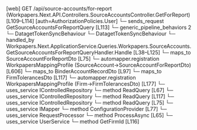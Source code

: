 [web] GET /api/source-accounts/for-report  (Workpapers.Next.API.Controllers.SourceAccountsController.GetForReport)  [L109–L114] [auth=AuthorizationPolicies.User]
  └─ sends_request GetSourceAccountsForReportQuery [L113]
    └─ generic_pipeline_behaviors 2
      └─ DatagetTokenSyncBehaviour
      └─ DatagetTokenSyncBehaviour
    └─ handled_by Workpapers.Next.ApplicationService.Queries.Workpapers.SourceAccounts.GetSourceAccountsForReportQueryHandler.Handle [L38–L125]
      └─ maps_to SourceAccountForReportDto [L75]
        └─ automapper.registration WorkpapersMappingProfile (SourceAccount->SourceAccountForReportDto) [L606]
      └─ maps_to BinderAccountRecordDto [L97]
      └─ maps_to FirmTolerancesDto [L117]
        └─ automapper.registration WorkpapersMappingProfile (Firm->FirmTolerancesDto) [L177]
      └─ uses_service IControlledRepository<Binder>
        └─ method ReadQuery [L67]
      └─ uses_service IControlledRepository<Firm>
        └─ method ReadQuery [L117]
      └─ uses_service IControlledRepository<SourceAccount>
        └─ method ReadQuery [L75]
      └─ uses_service IMapper
        └─ method ConfigurationProvider [L77]
      └─ uses_service RequestProcessor
        └─ method ProcessAsync [L65]
      └─ uses_service UserService
        └─ method GetFirmId [L116]

